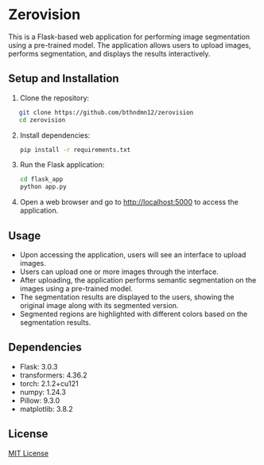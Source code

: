 
# Zerovision

This is a Flask-based web application for performing image segmentation using a pre-trained model. The application allows users to upload images, performs segmentation, and displays the results interactively.

## Setup and Installation

1. Clone the repository:
```bash 
   git clone https://github.com/bthndmn12/zerovision
   cd zerovision
   ```

2. Install dependencies:
   ```bash
   pip install -r requirements.txt
   ```

3. Run the Flask application:
   ```bash
   cd flask_app
   python app.py
   ```

4. Open a web browser and go to [http://localhost:5000](http://localhost:5000) to access the application.

## Usage

- Upon accessing the application, users will see an interface to upload images.
- Users can upload one or more images through the interface.
- After uploading, the application performs semantic segmentation on the images using a pre-trained model.
- The segmentation results are displayed to the users, showing the original image along with its segmented version.
- Segmented regions are highlighted with different colors based on the segmentation results.

## Dependencies

- Flask: 3.0.3
- transformers: 4.36.2
- torch: 2.1.2+cu121
- numpy: 1.24.3
- Pillow: 9.3.0
- matplotlib: 3.8.2

## License

[MIT License](LICENSE)